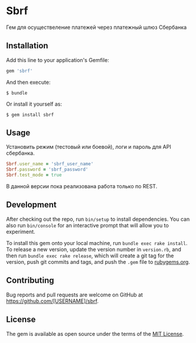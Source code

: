 # Sbrf

Гем для осуществеление платежей через платежный шлюз Сбербанка

## Installation

Add this line to your application's Gemfile:

```ruby
gem 'sbrf'
```

And then execute:

    $ bundle

Or install it yourself as:

    $ gem install sbrf

## Usage

Установить режим (тестовый или боевой), логи и пароль для API сбербанка.

```ruby
Sbrf.user_name = 'sbrf_user_name'
Sbrf.password = 'sbrf_password'
Sbrf.test_mode = true
```

В данной версии пока реализована работа только по REST.

## Development

After checking out the repo, run `bin/setup` to install dependencies. You can also run `bin/console` for an interactive prompt that will allow you to experiment.

To install this gem onto your local machine, run `bundle exec rake install`. To release a new version, update the version number in `version.rb`, and then run `bundle exec rake release`, which will create a git tag for the version, push git commits and tags, and push the `.gem` file to [rubygems.org](https://rubygems.org).

## Contributing

Bug reports and pull requests are welcome on GitHub at https://github.com/[USERNAME]/sbrf.


## License

The gem is available as open source under the terms of the [MIT License](http://opensource.org/licenses/MIT).

